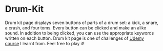 # Drum-Kit
Drum kit page displays seven buttons of parts of a drum set: a kick, a snare, a crash, and four toms. Every button can be clicked and make an alike sound. In addition to 
being clicked, you can use the appropriate keywords written on each button. Drum kit page is one of challenges of 
[Udemy course](https://www.udemy.com/course/the-complete-web-development-bootcamp/) I learnt from. Feel free to play it!

